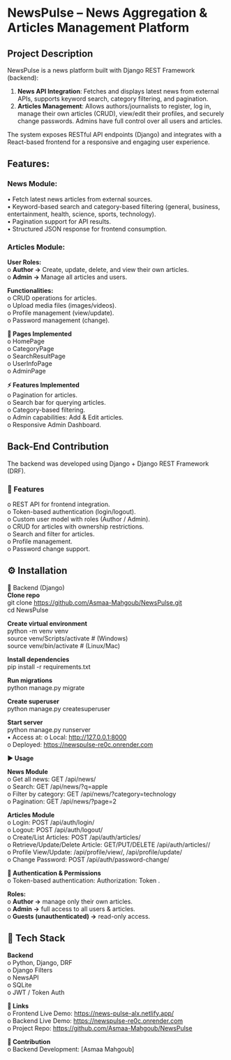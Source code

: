 # NewsPulse – News Aggregation & Articles Management Platform

## Project Description
NewsPulse is a news platform built with Django REST Framework (backend):  
1.	**News API Integration**: Fetches and displays latest news from external APIs, supports keyword search, category filtering, and pagination.  
2.	**Articles Management**: Allows authors/journalists to register, log in, manage their own articles (CRUD), view/edit their profiles, and securely change passwords. Admins have full control over all users and articles.  
   
The system exposes RESTful API endpoints (Django) and integrates with a React-based frontend for a responsive and engaging user experience.  

## Features:
### News Module:
•	Fetch latest news articles from external sources.  
•	Keyword-based search and category-based filtering (general, business, entertainment, health, science, sports, technology).  
•	Pagination support for API results.  
•	Structured JSON response for frontend consumption.  

### Articles Module:
**User Roles:**  
o	**Author →** Create, update, delete, and view their own articles.  
o	**Admin →** Manage all articles and users.  

**Functionalities:**  
o	CRUD operations for articles.  
o	Upload media files (images/videos).  
o	Profile management (view/update).  
o	Password management (change).  


**📄 Pages Implemented**  
o	HomePage  
o	CategoryPage  
o	SearchResultPage  
o	UserInfoPage  
o	AdminPage 

**⚡ Features Implemented**  
o	Pagination for articles.  
o	Search bar for querying articles.  
o	Category-based filtering.  
o	Admin capabilities: Add & Edit articles.  
o	Responsive Admin Dashboard.  

## Back-End Contribution
The backend was developed using Django + Django REST Framework (DRF).  
### 🔹 Features  
o	REST API for frontend integration.  
o	Token-based authentication (login/logout).  
o	Custom user model with roles (Author / Admin).  
o	CRUD for articles with ownership restrictions.  
o	Search and filter for articles.  
o	Profile management.  
o	Password change support.  

## ⚙️ Installation
🔹 Backend (Django)  
**Clone repo**  
git clone https://github.com/Asmaa-Mahgoub/NewsPulse.git  
cd NewsPulse  

**Create virtual environment**  
python -m venv venv  
source venv/Scripts/activate  # (Windows)  
source venv/bin/activate      # (Linux/Mac)  

**Install dependencies**  
pip install -r requirements.txt  

**Run migrations**  
python manage.py migrate  

**Create superuser**  
python manage.py createsuperuser  

**Start server**  
python manage.py runserver  
•	Access at:
o	Local: http://127.0.0.1:8000  
o	Deployed: https://newspulse-re0c.onrender.com  

**▶ Usage**  

**News Module**  
o	Get all news: GET /api/news/  
o	Search: GET /api/news/?q=apple  
o	Filter by category: GET /api/news/?category=technology  
o	Pagination: GET /api/news/?page=2 

**Articles Module**  
o	Login: POST /api/auth/login/  
o	Logout: POST /api/auth/logout/  
o	Create/List Articles: POST /api/auth/articles/  
o	Retrieve/Update/Delete Article: GET/PUT/DELETE /api/auth/articles/<id>/  
o	Profile View/Update: /api/profile/view/, /api/profile/update/  
o	Change Password: POST /api/auth/password-change/    

**🔐 Authentication & Permissions**    
o	Token-based authentication: Authorization: Token <user-token>.

**Roles:**    
o	**Author →** manage only their own articles.  
o	**Admin →** full access to all users & articles.  
o	**Guests (unauthenticated) →** read-only access.  

## 🧰 Tech Stack
**Backend**  
o	Python, Django, DRF  
o	Django Filters  
o	NewsAPI  
o	SQLite  
o	JWT / Token Auth    

**🔗 Links**  
o	Frontend Live Demo: https://news-pulse-alx.netlify.app/  
o	Backend Live Demo: https://newspulse-re0c.onrender.com  
o	Project Repo: https://github.com/Asmaa-Mahgoub/NewsPulse  

**👥 Contribution**    
o	Backend Development: [Asmaa Mahgoub]  

